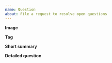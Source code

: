 ```yaml
---
name: Question
about: File a request to resolve open questions
---
```


**Image**

**Tag**

**Short summary**

**Detailed question**